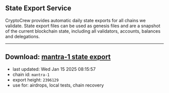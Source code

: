 ## State Export Service
CryptoCrew provides automatic daily state exports for all chains we validate. State export files can be used as genesis files and are a snapshot of the current blockchain state, including all validators, accounts, balances and delegations.

---
**Download: [mantra-1 state export](https://dl-eu2.ccvalidators.com/SERVICE/mantrachain/mantra-1_export_2396129.json)**
---

- last updated: Wed Jan 15 2025 08:15:57
- chain id: `mantra-1`
- export height: `2396129`
- use for: airdrops, local tests, chain recovery
